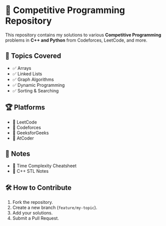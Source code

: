 # 🚀 Competitive Programming Repository

This repository contains my solutions to various **Competitive Programming** problems in **C++ and Python** from Codeforces, LeetCode, and more.

## 📂 Topics Covered
- ✅ Arrays
- ✅ Linked Lists
- ✅ Graph Algorithms
- ✅ Dynamic Programming
- ✅ Sorting & Searching

## 🏆 Platforms
- 📌 LeetCode
- 📌 Codeforces
- 📌 GeeksforGeeks
- 📌 AtCoder

## 📌 Notes
- 📜 Time Complexity Cheatsheet
- 📜 C++ STL Notes

## 🛠 How to Contribute
1. Fork the repository.
2. Create a new branch (`feature/my-topic`).
3. Add your solutions.
4. Submit a Pull Request.

